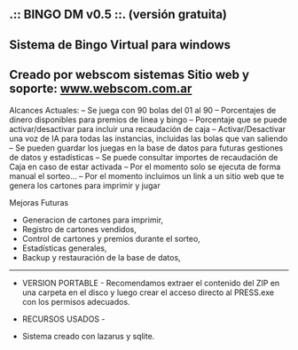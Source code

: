 .:: BINGO DM v0.5 ::. (versión gratuita)
----------------------------------------------------------------------------------------
Sistema de Bingo Virtual para windows
----------------------------------------------------------------------------------------
Creado por webscom sistemas
Sitio web y soporte: www.webscom.com.ar
----------------------------------------------------------------------------------------

Alcances Actuales:
– Se juega con 90 bolas del 01 al 90
– Porcentajes de dinero disponibles para premios de linea y bingo
– Porcentaje que se puede activar/desactivar para incluir una recaudación de caja
– Activar/Desactivar una voz de IA para todas las instancias, incluidas las bolas que van saliendo
– Se pueden guardar los juegas en la base de datos para futuras gestiones de datos y estadísticas
– Se puede consultar importes de recaudación de Caja en caso de estar activada
– Por el momento solo se ejecuta de forma manual el sorteo…
– Por el momento incluimos un link a un sitio web que te genera los cartones para imprimir y jugar

Mejoras Futuras
- Generacion de cartones para imprimir,
- Registro de cartones vendidos,
- Control de cartones y premios durante el sorteo,
- Estadísticas generales, 
- Backup y restauración de la base de datos,

----------------------------------------------------------------------------------------
- VERSION PORTABLE -
Recomendamos extraer el contenido del ZIP en una carpeta en el disco 
y luego crear el acceso directo al PRESS.exe con los permisos adecuados.

- RECURSOS USADOS -
* Sistema creado con lazarus y sqlite.
